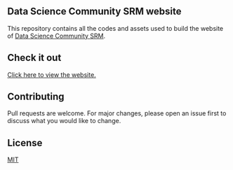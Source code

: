 ## Data Science Community SRM website

This repository contains all the codes and assets used to build the website of [Data Science Community SRM](https://dscommunity.in).

## Check it out

[Click here to view the website.](https://dscommunity.in)

## Contributing
Pull requests are welcome. For major changes, please open an issue first to discuss what you would like to change.

## License
[MIT](https://choosealicense.com/licenses/mit/)
